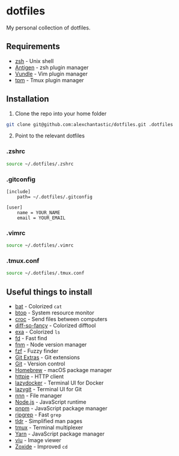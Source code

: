 # dotfiles

My personal collection of dotfiles.

## Requirements

* [zsh](http://www.zsh.org/) - Unix shell
* [Antigen](https://github.com/zsh-users/antigen) - zsh plugin manager
* [Vundle](https://github.com/VundleVim/Vundle.vim) - Vim plugin manager
* [tpm](https://github.com/tmux-plugins/tpm) - Tmux plugin manager

## Installation

1. Clone the repo into your home folder
```sh
git clone git@github.com:alexchantastic/dotfiles.git .dotfiles
```
2. Point to the relevant dotfiles

### .zshrc

```sh
source ~/.dotfiles/.zshrc
```

### .gitconfig

```
[include]
    path= ~/.dotfiles/.gitconfig

[user]
    name = YOUR_NAME
    email = YOUR_EMAIL
```

### .vimrc

```sh
source ~/.dotfiles/.vimrc
```

### .tmux.conf

```sh
source ~/.dotfiles/.tmux.conf
```

## Useful things to install

* [bat](https://github.com/sharkdp/bat) - Colorized `cat`
* [btop](https://github.com/aristocratos/btop) - System resource monitor
* [croc](https://github.com/schollz/croc) - Send files between computers
* [diff-so-fancy](https://github.com/so-fancy/diff-so-fancy) - Colorized difftool
* [exa](https://the.exa.website/) - Colorized `ls`
* [fd](https://github.com/sharkdp/fd) - Fast find
* [fnm](https://github.com/Schniz/fnm) - Node version manager
* [fzf](https://github.com/junegunn/fzf) - Fuzzy finder
* [Git Extras](https://github.com/tj/git-extras) - Git extensions
* [Git](https://git-scm.com/) - Version control
* [Homebrew](https://brew.sh/) - macOS package manager
* [httpie](https://github.com/httpie/httpie) - HTTP client
* [lazydocker](https://github.com/jesseduffield/lazydocker) - Terminal UI for Docker
* [lazygit](https://github.com/jesseduffield/lazygit) - Terminal UI for Git
* [nnn](https://github.com/jarun/nnn) - File manager
* [Node.js](https://nodejs.org/) - JavaScript runtime
* [pnpm](https://pnpm.io/) - JavaScript package manager
* [ripgrep](https://github.com/BurntSushi/ripgrep) - Fast `grep`
* [tldr](https://github.com/tldr-pages/tldr) - Simplified man pages
* [tmux](https://github.com/tmux/tmux) - Terminal multiplexer
* [Yarn](https://yarnpkg.com/) - JavaScript package manager
* [viu](https://github.com/atanunq/viu) - Image viewer
* [Zoxide](https://github.com/ajeetdsouza/zoxide) - Improved `cd`
